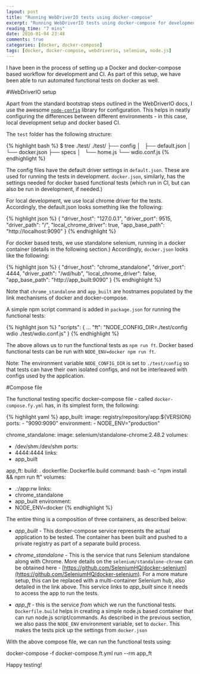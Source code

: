 ```yaml
---
layout: post
title: "Running WebDriverIO tests using docker-compose"
excerpt: "Running WebDriverIO tests using docker-compose for development and CI"
reading_time: "7 mins"
date: 2016-01-04 23:48
comments: true
categories: [docker, docker-compose]
tags: [docker, docker-compose, webdriverio, selenium, node.js]
---
```


I have been in the process of setting up a Docker and docker-compose based workflow for development and CI. As part of this setup, we have been able to run automated functional tests on docker as well.

#WebDriverIO setup

Apart from the standard bootstrap steps outlined in the WebDriverIO docs, I use the awesome [`node-config`](https://github.com/lorenwest/node-config) library for configuration. This helps in neatly configuring the differences between different environments - in this case, local development setup and docker based CI.

The `test` folder has the following structure:

{% highlight bash %}
$ tree ./test/
./test/
├── config
│   ├── default.json
│   └── docker.json
├── specs
│   └── home.js
└── wdio.conf.js
{% endhighlight %}

The config files have the default driver settings in `default.json`. These are used for running the tests in development. `docker.json`, similarly, has the settings needed for docker based functional tests (which run in CI, but can also be run in development, if needed.)

For local development, we use local chrome driver for the tests. Accordingly, the default.json looks something like the following:

{% highlight json %}
{
  "driver_host": "127.0.0.1",
  "driver_port": 9515,
  "driver_path": "/",
  "local_chrome_driver": true,
  "app_base_path": "http://localhost:9090"
}
{% endhighlight %}

For docker based tests, we use standalone selenium, running in a docker container (details in the following section.) Accordingly, `docker.json` looks like the following:

{% highlight json %}
{
  "driver_host": "chrome_standalone",
  "driver_port": 4444,
  "driver_path": "/wd/hub",
  "local_chrome_driver": false,
  "app_base_path": "http://app_built:9090"
}
{% endhighlight %}

Note that `chrome_standalone` and `app_built` are hostnames populated by the link mechanisms of docker and docker-compose.

A simple npm script command is added in `package.json` for running the functional tests:

{% highlight json %}
"scripts": {
  ...
  "ft": "NODE_CONFIG_DIR=./test/config wdio ./test/wdio.conf.js"
}
{% endhighlight %}

The above allows us to run the functional tests as `npm run ft`. Docker based functional tests can be run with `NODE_ENV=docker npm run ft`.

Note: The environment variable `NODE_CONFIG_DIR` is set to `./test/config` so that tests can have their own isolated configs, and not be interleaved with configs used by the application.

#Compose file

The functional testing specific docker-compose file - called `docker-compose.fy.yml` has, in its simplest form, the following:

{% highlight yaml %}
app_built:
  image: registry/repository/app:${VERSION}
  ports:
    - "9090:9090"
  environment:
    - NODE_ENV="production"

chrome_standalone:
  image: selenium/standalone-chrome:2.48.2
  volumes:
  - /dev/shm:/dev/shm
  ports:
  - 4444:4444
  links:
  - app_built

app_ft:
  build: .
  dockerfile: Dockerfile.build
  command: bash -c "npm install && npm run ft"
  volumes:
  - .:/app:rw
  links:
  - chrome_standalone
  - app_built
  environment:
  - NODE_ENV=docker
{% endhighlight %}

The entire thing is a composition of three containers, as described below:

- *app_built* - This docker-compose service represents the actual application to be tested. The container has been built and pushed to a private registry as part of a separate build process.

- *chrome_standalone* - This is the service that runs Selenium standalone along with Chrome. More details on the `selenium/standalone-chrome` can be obtained here - [https://github.com/SeleniumHQ/docker-selenium](https://github.com/SeleniumHQ/docker-selenium). For a more mature setup, this can be replaced with a multi-container Selenium hub, also detailed in the link above. This service links to *app_built* since it needs to access the app to run the tests.

- *app_ft* - this is the service *from* which we run the functional tests. `Dockerfile.build` helps in creating a simple node.js based container that can run node.js script/commands. As described in the previous section, we also pass the `NODE_ENV` environment variable, set to `docker`. This makes the tests pick up the settings from `docker.json`

With the above compose file, we can run the functional tests using:

docker-compose -f docker-compose.ft.yml run --rm app_ft

Happy testing!
